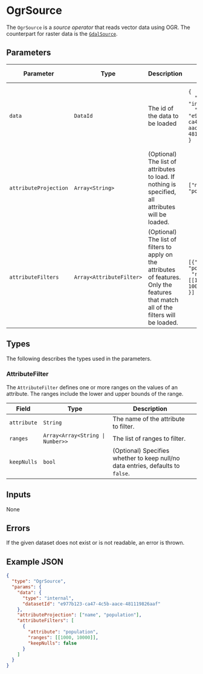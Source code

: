 # OgrSource

The `OgrSource` is a _source operator_ that reads vector data using OGR.
The counterpart for raster data is the [`GdalSource`](./gdalsource.md).

## Parameters

| Parameter             | Type                     | Description                                                                                                                            | Example Value                                                                                                                        | Default Value |
| --------------------- | ------------------------ | -------------------------------------------------------------------------------------------------------------------------------------- | ------------------------------------------------------------------------------------------------------------------------------------ | ------------- |
| `data`                | `DataId`                 | The id of the data to be loaded                                                                                                        | <pre><code>{<br>&nbsp;&nbsp;"type": "internal",<br>&nbsp;&nbsp;"datasetId": "e977b123-ca47-4c5b-aace-481119826aaf"<br>}</code></pre> |               |
| `attributeProjection` | `Array<String>`          | (Optional) The list of attributes to load. If nothing is specified, all attributes will be loaded.                                     | <code>["name", "population"]</code>                                                                                                  |               |
| `attributeFilters`    | `Array<AttributeFilter>` | (Optional) The list of filters to apply on the attributes of features. Only the features that match all of the filters will be loaded. | <pre><code>[{"attribute": "populuation",<br> "ranges": [[1000, 10000]]<br>}]</code></pre>                                            |               |

## Types

The following describes the types used in the parameters.

### AttributeFilter

The `AttributeFilter` defines one or more ranges on the values of an attribute. The ranges include the lower and upper bounds of the range.

| Field       | Type                             | Description                                                                     |     |
| ----------- | -------------------------------- | ------------------------------------------------------------------------------- | --- |
| `attribute` | `String`                         | The name of the attribute to filter.                                            |     |
| `ranges`    | `Array<Array<String \| Number>>` | The list of ranges to filter.                                                   |     |
| `keepNulls` | `bool`                           | (Optional) Specifies whether to keep null/no data entries, defaults to `false`. |     |

## Inputs

None

## Errors

If the given dataset does not exist or is not readable, an error is thrown.

## Example JSON

```json
{
  "type": "OgrSource",
  "params": {
    "data": {
      "type": "internal",
      "datasetId": "e977b123-ca47-4c5b-aace-481119826aaf"
    },
    "attributeProjection": ["name", "population"],
    "attributeFilters": [
      {
        "attribute": "population",
        "ranges": [[1000, 10000]],
        "keepNulls": false
      }
    ]
  }
}
```
